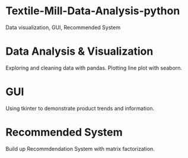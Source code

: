 # Textile-Mill-Data-Analysis-python
Data visualization, GUI, Recommended System

# Data Analysis & Visualization
Exploring and cleaning data with pandas. Plotting line plot with seaborn.

# GUI
Using tkinter to demonstrate product trends and information.

# Recommended System
Build up Recommdendation System with matrix factorization. 
